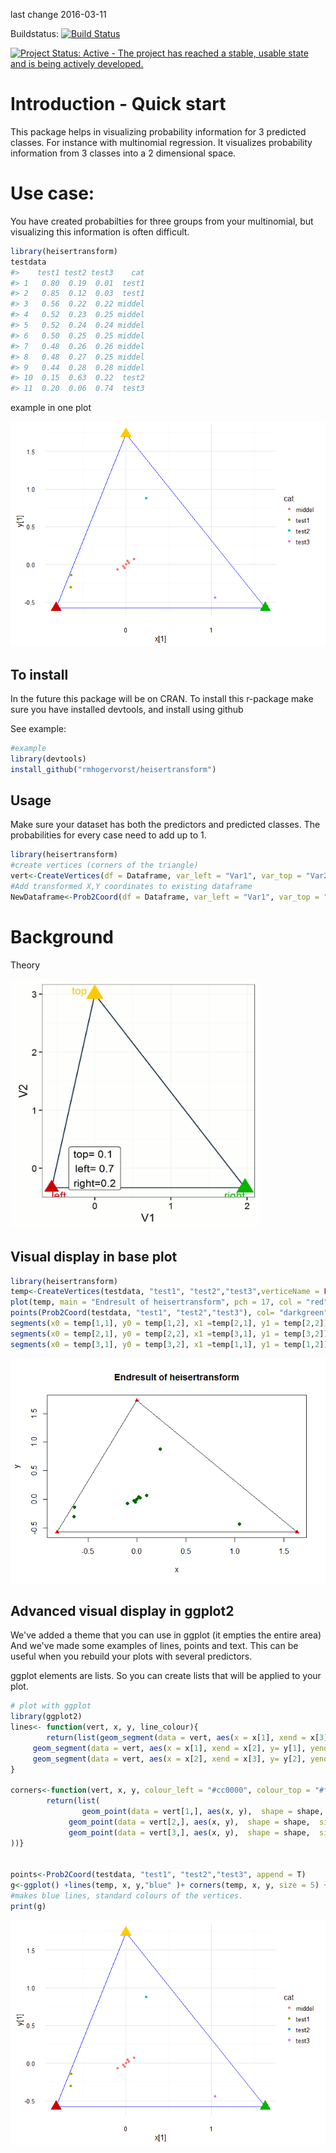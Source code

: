 <!-- README.md is generated from README.Rmd. Please edit that file -->
last change 2016-03-11

Buildstatus: [![Build Status](https://travis-ci.org/RMHogervorst/heisertransform.svg?branch=develop)](https://travis-ci.org/RMHogervorst/heisertransform)

[![Project Status: Active - The project has reached a stable, usable state and is being actively developed.](http://www.repostatus.org/badges/latest/active.svg)](http://www.repostatus.org/#active)

Introduction - Quick start
==========================

This package helps in visualizing probability information for 3 predicted classes. For instance with multinomial regression. It visualizes probability information from 3 classes into a 2 dimensional space.

Use case:
=========

You have created probabilties for three groups from your multinomial, but visualizing this information is often difficult.

``` r
library(heisertransform)
testdata
#>    test1 test2 test3    cat
#> 1   0.80  0.19  0.01  test1
#> 2   0.85  0.12  0.03  test1
#> 3   0.56  0.22  0.22 middel
#> 4   0.52  0.23  0.25 middel
#> 5   0.52  0.24  0.24 middel
#> 6   0.50  0.25  0.25 middel
#> 7   0.48  0.26  0.26 middel
#> 8   0.48  0.27  0.25 middel
#> 9   0.44  0.28  0.28 middel
#> 10  0.15  0.63  0.22  test2
#> 11  0.20  0.06  0.74  test3
```

example in one plot

![](README-example%20lines%20points%20texts-1.PNG)

To install
----------

In the future this package will be on CRAN. To install this r-package make sure you have installed devtools, and install using github

See example:

``` r
#example
library(devtools)
install_github("rmhogervorst/heisertransform")
```

Usage
-----

Make sure your dataset has both the predictors and predicted classes. The probabilities for every case need to add up to 1.

``` r
library(heisertransform)
#create vertices (corners of the triangle)
vert<-CreateVertices(df = Dataframe, var_left = "Var1", var_top = "Var2",var_right = "Var3", verticeName = T)
#Add transformed X,Y coordinates to existing dataframe
NewDataframe<-Prob2Coord(df = Dataframe, var_left = "Var1", var_top = "Var2",var_right = "Var3", append = T)
```

Background
==========

Theory

<img src="NOTINPACKAGE/files/triangle_movement.gif" height="400px" width="400px" />

Visual display in base plot
---------------------------

``` r
library(heisertransform)
temp<-CreateVertices(testdata, "test1", "test2","test3",verticeName = FALSE)
plot(temp, main = "Endresult of heisertransform", pch = 17, col = "red")
points(Prob2Coord(testdata, "test1", "test2","test3"), col= "darkgreen", pch = 19)
segments(x0 = temp[1,1], y0 = temp[1,2], x1 =temp[2,1], y1 = temp[2,2])
segments(x0 = temp[2,1], y0 = temp[2,2], x1 =temp[3,1], y1 = temp[3,2])
segments(x0 = temp[3,1], y0 = temp[3,2], x1 =temp[1,1], y1 = temp[1,2])
```

![](README-unnamed-chunk-3-1.png)<!-- -->

Advanced visual display in ggplot2
----------------------------------

We've added a theme that you can use in ggplot (it empties the entire area) And we've made some examples of lines, points and text. This can be useful when you rebuild your plots with several predictors.

ggplot elements are lists. So you can create lists that will be applied to your plot.

``` r
# plot with ggplot
library(ggplot2)
lines<- function(vert, x, y, line_colour){
        return(list(geom_segment(data = vert, aes(x = x[1], xend = x[3], y= y[1], yend= y[3]), colour = line_colour ),
     geom_segment(data = vert, aes(x = x[1], xend = x[2], y= y[1], yend= y[2]), colour = line_colour ), #left to up
     geom_segment(data = vert, aes(x = x[2], xend = x[3], y= y[2], yend= y[3]), colour = line_colour )) )#right to up
}

corners<-function(vert, x, y, colour_left = "#cc0000", colour_top = "#ffca00", colour_right = "#00b300", shape = 17, size = 5, stroke = 2){
        return(list(
                geom_point(data = vert[1,], aes(x, y),  shape = shape,  size = size, stroke = stroke, colour = colour_left),
             geom_point(data = vert[2,], aes(x, y),  shape = shape,  size = size, stroke = stroke, colour = colour_top),
             geom_point(data = vert[3,], aes(x, y),  shape = shape,  size = size, stroke = stroke, colour = colour_right)
))}


points<-Prob2Coord(testdata, "test1", "test2","test3", append = T)
g<-ggplot() +lines(temp, x, y,"blue" )+ corners(temp, x, y, size = 5) + geom_point(data =points, aes(x,y, colour = cat)) + theme_minimal()
#makes blue lines, standard colours of the vertices.
print(g)
```

![](README-example%20lines%20points%20texts-1.png)<!-- -->
